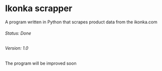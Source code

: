 # Ikonka scrapper
A program written in Python that scrapes product data from the ikonka.com

###### Status: Done 
###### Version: 1.0

The program will be improved soon
 
